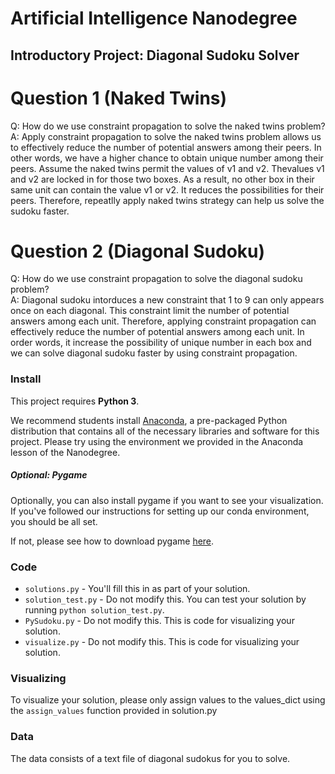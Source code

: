# Artificial Intelligence Nanodegree
## Introductory Project: Diagonal Sudoku Solver

# Question 1 (Naked Twins)
Q: How do we use constraint propagation to solve the naked twins problem?  
A: Apply constraint propagation to solve the naked twins problem allows us to effectively reduce the number of potential answers among their peers. In other words, we have a higher chance to obtain unique number among their peers. Assume the naked twins permit the values of v1 and v2. Thevalues v1 and v2 are locked in for those two boxes. As a result, no other box in their same unit can contain the value v1 or v2. It reduces the possibilities for their peers. Therefore, repeatlly apply naked twins strategy can help us solve the sudoku faster.

# Question 2 (Diagonal Sudoku)
Q: How do we use constraint propagation to solve the diagonal sudoku problem?  
A: Diagonal sudoku intorduces a new constraint that 1 to 9 can only appears once on each diagonal. This constraint limit the number of potential answers among each unit. Therefore, applying constraint propagation can effectively reduce the number of potential answers among each unit. In order words, it increase the possibility of unique number in each box and we can solve diagonal sudoku faster by using constraint propagation.

### Install

This project requires **Python 3**.

We recommend students install [Anaconda](https://www.continuum.io/downloads), a pre-packaged Python distribution that contains all of the necessary libraries and software for this project. 
Please try using the environment we provided in the Anaconda lesson of the Nanodegree.

##### Optional: Pygame

Optionally, you can also install pygame if you want to see your visualization. If you've followed our instructions for setting up our conda environment, you should be all set.

If not, please see how to download pygame [here](http://www.pygame.org/download.shtml).

### Code

* `solutions.py` - You'll fill this in as part of your solution.
* `solution_test.py` - Do not modify this. You can test your solution by running `python solution_test.py`.
* `PySudoku.py` - Do not modify this. This is code for visualizing your solution.
* `visualize.py` - Do not modify this. This is code for visualizing your solution.

### Visualizing

To visualize your solution, please only assign values to the values_dict using the ```assign_values``` function provided in solution.py

### Data

The data consists of a text file of diagonal sudokus for you to solve.